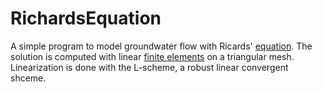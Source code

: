 # RichardsEquation
A simple program to model groundwater flow with Ricards' [equation](https://en.wikipedia.org/wiki/Richards_equation). The solution is computed with linear [finite elements](https://en.wikipedia.org/wiki/Finite_element_method) on a triangular mesh. Linearization is done with the L-scheme, a robust linear convergent shceme. 
